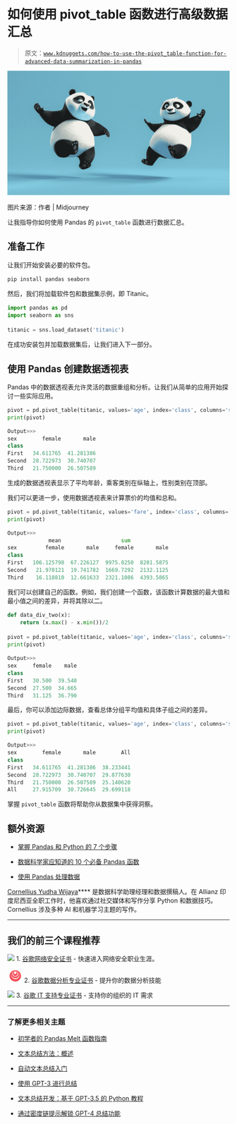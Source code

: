 # 如何使用 pivot_table 函数进行高级数据汇总

> 原文：[`www.kdnuggets.com/how-to-use-the-pivot_table-function-for-advanced-data-summarization-in-pandas`](https://www.kdnuggets.com/how-to-use-the-pivot_table-function-for-advanced-data-summarization-in-pandas)

![如何使用 pivot_table 函数进行高级数据汇总](img/bdc49066c47305f4041269ca1806327b.png)

图片来源：作者 | Midjourney

让我指导你如何使用 Pandas 的 `pivot_table` 函数进行数据汇总。

## 准备工作

让我们开始安装必要的软件包。

```py
pip install pandas seaborn
```

然后，我们将加载软件包和数据集示例，即 Titanic。

```py
import pandas as pd
import seaborn as sns

titanic = sns.load_dataset('titanic')
```

在成功安装包并加载数据集后，让我们进入下一部分。

## 使用 Pandas 创建数据透视表

Pandas 中的数据透视表允许灵活的数据重组和分析。让我们从简单的应用开始探讨一些实际应用。

```py
pivot = pd.pivot_table(titanic, values='age', index='class', columns='sex', aggfunc='mean')
print(pivot)
```

```py
Output>>>
sex        female       male
class                       
First   34.611765  41.281386
Second  28.722973  30.740707
Third   21.750000  26.507589
```

生成的数据透视表显示了平均年龄，乘客类别在纵轴上，性别类别在顶部。

我们可以更进一步，使用数据透视表来计算票价的均值和总和。

```py
pivot = pd.pivot_table(titanic, values='fare', index='class', columns='sex', aggfunc=['mean', 'sum'])
print(pivot)
```

```py
Output>>>
             mean                   sum           
sex         female       male     female       male
class                                              
First   106.125798  67.226127  9975.8250  8201.5875
Second   21.970121  19.741782  1669.7292  2132.1125
Third    16.118810  12.661633  2321.1086  4393.5865
```

我们可以创建自己的函数。例如，我们创建一个函数，该函数计算数据的最大值和最小值之间的差异，并将其除以二。

```py
def data_div_two(x):
    return (x.max() - x.min())/2

pivot = pd.pivot_table(titanic, values='age', index='class', columns='sex', aggfunc=data_div_two)
print(pivot)
```

```py
Output>>>
sex     female    male
class                 
First   30.500  39.540
Second  27.500  34.665
Third   31.125  36.790
```

最后，你可以添加边际数据，查看总体分组平均值和具体子组之间的差异。

```py
pivot = pd.pivot_table(titanic, values='age', index='class', columns='sex', aggfunc='mean', margins=True)
print(pivot)
```

```py
Output>>>
sex        female       male        All
class                                  
First   34.611765  41.281386  38.233441
Second  28.722973  30.740707  29.877630
Third   21.750000  26.507589  25.140620
All     27.915709  30.726645  29.699118
```

掌握 `pivot_table` 函数将帮助你从数据集中获得洞察。

## 额外资源

+   [掌握 Pandas 和 Python 的 7 个步骤](https://www.kdnuggets.com/7-steps-to-mastering-data-wrangling-with-pandas-and-python)

+   [数据科学家应知道的 10 个必备 Pandas 函数](https://www.kdnuggets.com/10-essential-pandas-functions-every-data-scientist-should-know)

+   [使用 Pandas 处理数据](https://machinelearningmastery.com/massaging-data-using-pandas/)

**[](https://www.linkedin.com/in/cornellius-yudha-wijaya/)**[Cornellius Yudha Wijaya](https://www.linkedin.com/in/cornellius-yudha-wijaya/)**** 是数据科学助理经理和数据撰稿人。在 Allianz 印度尼西亚全职工作时，他喜欢通过社交媒体和写作分享 Python 和数据技巧。Cornellius 涉及多种 AI 和机器学习主题的写作。

* * *

## 我们的前三个课程推荐

![](img/0244c01ba9267c002ef39d4907e0b8fb.png) 1\. [谷歌网络安全证书](https://www.kdnuggets.com/google-cybersecurity) - 快速进入网络安全职业生涯。

![](img/e225c49c3c91745821c8c0368bf04711.png) 2\. [谷歌数据分析专业证书](https://www.kdnuggets.com/google-data-analytics) - 提升你的数据分析技能

![](img/0244c01ba9267c002ef39d4907e0b8fb.png) 3\. [谷歌 IT 支持专业证书](https://www.kdnuggets.com/google-itsupport) - 支持你的组织的 IT 需求

* * *

### 了解更多相关主题

+   [初学者的 Pandas Melt 函数指南](https://www.kdnuggets.com/2023/03/beginner-guide-pandas-melt-function.html)

+   [文本总结方法：概述](https://www.kdnuggets.com/2019/01/approaches-text-summarization-overview.html)

+   [自动文本总结入门](https://www.kdnuggets.com/2019/11/getting-started-automated-text-summarization.html)

+   [使用 GPT-3 进行总结](https://www.kdnuggets.com/2022/04/packt-summarization-gpt3.html)

+   [文本总结开发：基于 GPT-3.5 的 Python 教程](https://www.kdnuggets.com/2023/04/text-summarization-development-python-tutorial-gpt35.html)

+   [通过密度链提示解锁 GPT-4 总结功能](https://www.kdnuggets.com/unlocking-gpt-4-summarization-with-chain-of-density-prompting)

